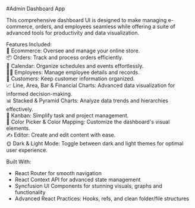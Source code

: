 #Admin Dashboard App

This comprehensive dashboard UI is designed to make managing e-commerce, orders, and employees seamless while offering a suite of advanced tools for productivity and data visualization.

Features Included:  
🛒 Ecommerce: Oversee and manage your online store.  
📦 Orders: Track and process orders efficiently.  
📅 Calendar: Organize schedules and events effortlessly.  
👩‍💼 Employees: Manage employee details and records.  
👥 Customers: Keep customer information organized.  
📈 Line, Area, Bar & Financial Charts: Advanced data visualization for informed decision-making.  
📊 Stacked & Pyramid Charts: Analyze data trends and hierarchies effectively.  
📌 Kanban: Simplify task and project management.  
🎨 Color Picker & Color Mapping: Customize the dashboard's visual elements.  
✍️ Editor: Create and edit content with ease.  
🌞 Dark & Light Mode: Toggle between dark and light themes for optimal user experience.

Built With:

- React Router for smooth navigation
- React Context API for advanced state management
- Syncfusion UI Components for stunning visuals, graphs and functionality
- Advanced React Practices: Hooks, refs, and clean folder/file structures
